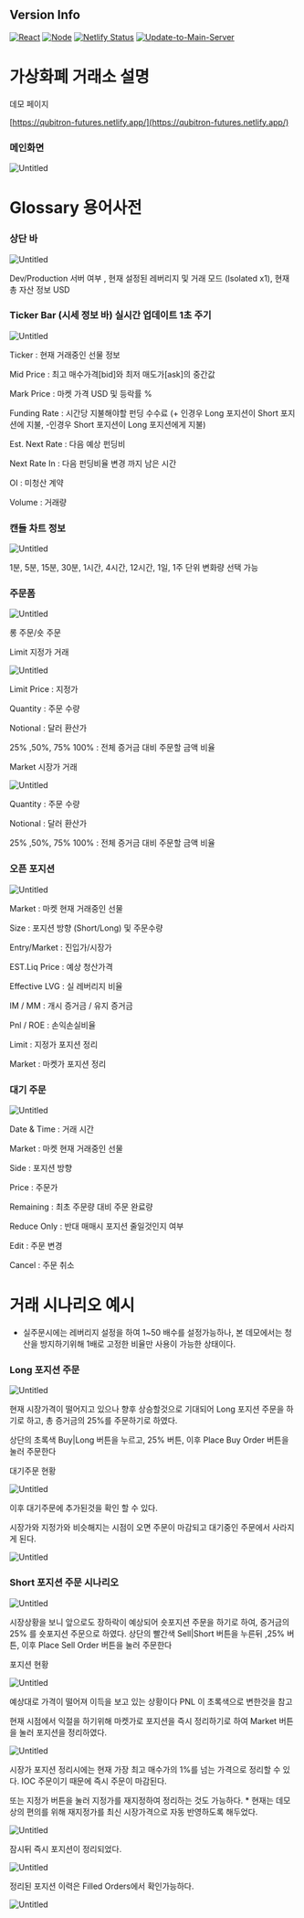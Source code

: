 ## Version Info
[![React](https://img.shields.io/badge/-ReactJs-61DAFB?logo=react&logoColor=white&style=for-the-badge)]()
[![Node](https://img.shields.io/badge/-Node.js%2014%20LTS-808080?logo=node.js&colorA=404040&logoColor=66cc33)]()
[![Netlify Status](https://api.netlify.com/api/v1/badges/c91eb2a2-fde3-4fd4-bb15-69de57bb2f3d/deploy-status)](https://qubitron-futures.netlify.app)
[![Update-to-Main-Server](https://github.com/yacaeh/futures_exchange_client/actions/workflows/main.yml/badge.svg)](https://github.com/yacaeh/futures_exchange_client/actions/workflows/main.yml)

# 가상화폐 거래소 설명

데모 페이지 

[https://qubitron-futures.netlify.app/](https://qubitron-futures.netlify.app/)

### 메인화면

![Untitled](images/Untitled.png)

# Glossary 용어사전

### 상단 바

![Untitled](images/Untitled%201.png)

Dev/Production 서버 여부 , 현재 설정된 레버리지 및 거래 모드 (Isolated x1), 현재 총 자산 정보 USD

### Ticker Bar (시세 정보 바) 실시간 업데이트 1초 주기

![Untitled](images/Untitled%202.png)

Ticker : 현재 거래중인 선물 정보

Mid Price : 최고 매수가격[bid]와 최저 매도가[ask]의 중간값

Mark Price : 마켓 가격 USD 및 등락률 %

Funding Rate : 시간당 지불해야할 펀딩 수수료 (+ 인경우 Long 포지션이 Short 포지션에 지불, -인경우 Short 포지션이 Long 포지션에게 지불)

Est. Next Rate : 다음 예상 펀딩비

Next Rate In : 다음 펀딩비율 변경 까지 남은 시간

OI : 미청산 계약

Volume : 거래량

### 캔들 차트 정보

![Untitled](images/Untitled%203.png)

1분, 5분, 15분, 30분, 1시간, 4시간, 12시간, 1일, 1주 단위 변화량 선택 가능

### 주문폼

![Untitled](images/Untitled%204.png)

롱 주문/숏 주문

Limit 지정가 거래

![Untitled](images/Untitled%205.png)

Limit Price : 지정가 

Quantity : 주문 수량

Notional : 달러 환산가

25% ,50%, 75% 100% : 전체 증거금 대비 주문할 금액 비율

Market 시장가 거래

![Untitled](images/Untitled%206.png)

Quantity : 주문 수량

Notional : 달러 환산가

25% ,50%, 75% 100% : 전체 증거금 대비 주문할 금액 비율

### 오픈 포지션

![Untitled](images/Untitled%207.png)

Market : 마켓 현재 거래중인 선물

Size : 포지션 방향 (Short/Long) 및 주문수량

Entry/Market : 진입가/시장가

EST.Liq Price : 예상 청산가격

Effective LVG : 실 레버리지 비율

IM / MM : 개시 증거금 / 유지 증거금

Pnl / ROE : 손익손실비율

Limit : 지정가 포지션 정리

Market : 마켓가 포지션 정리

### 대기 주문

![Untitled](images/Untitled%208.png)

Date & Time : 거래 시간

Market : 마켓 현재 거래중인 선물

Side : 포지션 방향 

Price : 주문가

Remaining : 최초 주문량 대비 주문 완료량

Reduce Only : 반대 매매시 포지션 줄일것인지 여부

Edit : 주문 변경

Cancel : 주문 취소

# 거래 시나리오 예시

* 실주문시에는 레버리지 설정을 하여 1~50 배수를 설정가능하나, 본 데모에서는 청산을 방지하기위해 1배로 고정한 비율만 사용이 가능한 상태이다.

### Long 포지션 주문

![Untitled](images/Untitled%209.png)

현재 시장가격이 떨어지고 있으나 향후 상승할것으로 기대되어 Long 포지션 주문을 하기로 하고, 총 증거금의 25%를 주문하기로 하였다. 

상단의 초록색 Buy|Long  버튼을 누르고, 25% 버튼, 이후 Place Buy Order 버튼을 눌러 주문한다

대기주문 현황

![Untitled](images/Untitled%2010.png)

이후 대기주문에 추가된것을 확인 할 수 있다.

시장가와 지정가와 비슷해지는 시점이 오면 주문이 마감되고 대기중인 주문에서 사라지게 된다.

![Untitled](images/Untitled%2011.png)

### Short 포지션 주문 시나리오

![Untitled](images/Untitled%2012.png)

시장상황을 보니 앞으로도 장하락이 예상되어 숏포지션 주문을 하기로 하여, 증거금의 25% 를 숏포지션 주문으로 하였다. 상단의 빨간색 Sell|Short 버튼을 누른뒤 ,25% 버튼, 이후 Place Sell Order 버튼을 눌러 주문한다

포지션 현황

![Untitled](images/Untitled%2013.png)

예상대로 가격이 떨어져 이득을 보고 있는 상황이다 PNL 이 초록색으로 변한것을 참고

현재 시점에서 익절을 하기위해 마켓가로 포지션을 즉시 정리하기로 하여 Market 버튼을 눌러 포지션을 정리하였다. 

![Untitled](images/Untitled%2014.png)

시장가 포지션 정리시에는 현재 가장 최고 매수가의 1%를 넘는 가격으로 정리할 수 있다. IOC 주문이기 때문에 즉시 주문이 마감된다.

또는 지정가 버튼을 눌러 지정가를 재지정하여 정리하는 것도 가능하다. * 현재는 데모상의 편의를 위해 재지정가를 최신 시장가격으로 자동 반영하도록 해두었다. 

![Untitled](images/Untitled%2015.png)

잠시뒤 즉시 포지션이 정리되었다.

![Untitled](images/Untitled%2016.png)

정리된 포지션 이력은 Filled Orders에서 확인가능하다.

![Untitled](images/Untitled%2017.png)

